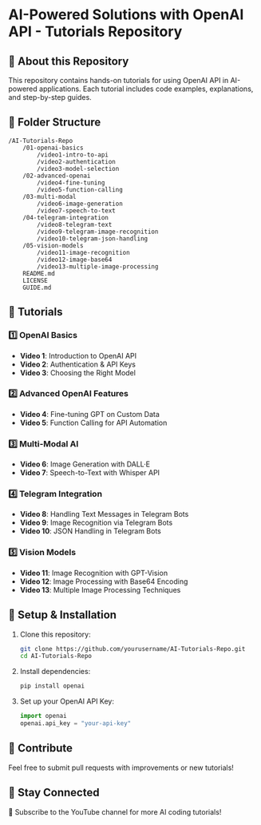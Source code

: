# AI-Powered Solutions with OpenAI API - Tutorials Repository

## 📌 About this Repository
This repository contains hands-on tutorials for using OpenAI API in AI-powered applications. Each tutorial includes code examples, explanations, and step-by-step guides.

## 📂 Folder Structure
```
/AI-Tutorials-Repo
    /01-openai-basics
        /video1-intro-to-api
        /video2-authentication
        /video3-model-selection
    /02-advanced-openai
        /video4-fine-tuning
        /video5-function-calling
    /03-multi-modal
        /video6-image-generation
        /video7-speech-to-text
    /04-telegram-integration
        /video8-telegram-text
        /video9-telegram-image-recognition
        /video10-telegram-json-handling
    /05-vision-models
        /video11-image-recognition
        /video12-image-base64
        /video13-multiple-image-processing
    README.md
    LICENSE
    GUIDE.md
```

## 📖 Tutorials

### 1️⃣ OpenAI Basics
- **Video 1**: Introduction to OpenAI API
- **Video 2**: Authentication & API Keys
- **Video 3**: Choosing the Right Model

### 2️⃣ Advanced OpenAI Features
- **Video 4**: Fine-tuning GPT on Custom Data
- **Video 5**: Function Calling for API Automation

### 3️⃣ Multi-Modal AI
- **Video 6**: Image Generation with DALL·E
- **Video 7**: Speech-to-Text with Whisper API

### 4️⃣ Telegram Integration
- **Video 8**: Handling Text Messages in Telegram Bots
- **Video 9**: Image Recognition via Telegram Bots
- **Video 10**: JSON Handling in Telegram Bots

### 5️⃣ Vision Models
- **Video 11**: Image Recognition with GPT-Vision
- **Video 12**: Image Processing with Base64 Encoding
- **Video 13**: Multiple Image Processing Techniques

## 🔧 Setup & Installation
1. Clone this repository:
   ```sh
   git clone https://github.com/yourusername/AI-Tutorials-Repo.git
   cd AI-Tutorials-Repo
   ```
2. Install dependencies:
   ```sh
   pip install openai
   ```
3. Set up your OpenAI API Key:
   ```python
   import openai
   openai.api_key = "your-api-key"
   ```

## 🚀 Contribute
Feel free to submit pull requests with improvements or new tutorials!

## 📢 Stay Connected
🔔 Subscribe to the YouTube channel for more AI coding tutorials!
